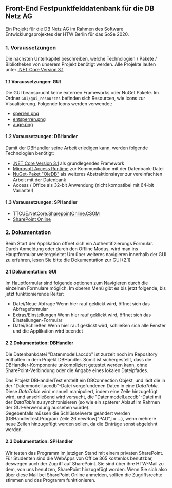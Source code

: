 
## Front-End Festpunktfelddatenbank für die DB Netz AG
Ein Projekt für die DB Netz AG im Rahmen des Software Entwicklungsprojektes der HTW Berlin für das SoSe 2020.


### 1. Voraussetzungen
Die nächsten Unterkapitel beschreiben, welche Technologien / Pakete / Bibliotheken von unserem Projekt benötigt werden.
Alle Projekte laufen unter [.NET Core Version 3.1](https://dotnet.microsoft.com/download/dotnet-core)

#### 1.1 Voraussetzungen: GUI
Die GUI beansprucht keine externen Frameworks oder NuGet Pakete.
Im Ordner `GUI/gui_resources` befinden sich Resourcen, wie Icons zur Visualisierung.
Folgende Icons werden verwendet:
- [sperren.png](https://www.flaticon.com/de/kostenloses-icon/sperren_483408?term=lock&page=1&position=7)
- [entsperren.png](https://www.flaticon.com/de/kostenloses-icon/vorhangeschloss_126479)
- [auge.png](https://www.flaticon.com/de/kostenloses-icon/auge_609494?term=view&page=1&position=67)

#### 1.2 Voraussetzungen: DBHandler
Damit der DBHandler seine Arbeit erledigen kann, werden folgende Technologien benötigt:

*  [.NET Core Version 3.1](https://dotnet.microsoft.com/download/dotnet-core) als grundlegendes Framework
*  [Microsoft Access Runtime](https://www.microsoft.com/en-us/download/confirmation.aspx?id=13255) zur Kommunikation mit der Datenbank-Datei
*  [NuGet-Paket "OleDB"](https://www.nuget.org/packages/System.Data.OleDb/4.7.1?_src=template) als weiteres Abstraktionslayer zur vereinfachten Arbeit mit der Datenbank
*  Access / Office als 32-bit Anwendung (nicht kompatibel mit 64-bit Variante!)

#### 1.3 Voraussetzungen: SPHandler

* [TTCUE.NetCore.SharepointOnline.CSOM](https://www.nuget.org/packages/TTCUE.NetCore.SharepointOnline.CSOM.16.1.8029.1200)
* [SharePoint Online](https://htwberlinde.sharepoint.com/sites/SWE/) 



### 2. Dokumentation
Beim Start der Applikation öffnet sich ein Authentifizierungs Formular. Durch Anmeldung oder durch den Offline Modus, wird man ins Hauptformular weitergeleitet
Um über weiteres navigieren innerhalb der GUI zu erfahren, lesen Sie bitte die Dokumentation zur GUI (2.1)
#### 2.1 Dokumentation: GUI
Im Hauptformular sind folgende optionen zum Navigieren durch die einzelnen Formulare möglich.
Im oberen Menü gibt es bis jetzt folgende, bis jetzt funktionierende Reiter: 
- Datei/Neue Abfrage
Wenn hier rauf geklickt wird, öffnet sich das Abfrageformular
- Extras/Einstellungen
Wenn hier rauf geklickt wird, öffnet sich das Einstellungen-Formular
- Datei/Schließen
Wenn hier rauf geklickt wird, schließen sich alle Fenster und die Applikation wird beendet

#### 2.2 Dokumentation: DBHandler
Die Datenbankdatei "Datenmodell.accdb" ist zurzeit noch im Repository enthalten in dem Projekt DBHandler. 
Somit ist sichergestellt, dass die DBHandler-Komponente unkompliziert getestet werden kann, ohne SharePoint-Verbindung oder die Angabe eines lokalen Dateipfades.  

Das Projekt DBHandlerTest erstellt ein DBConnection Objekt, und lädt die in der "Datenmodell.accdb"-Datei vorgefundenen Daten in eine *DataTable*.  
Diese *DataTable* wird manuell manipuliert, indem eine Zeile hinzugefügt wird, und anschließend wird versucht, die "Datenmodell.accdb"-Datei mit der *DataTable* zu synchronisieren (so wie ein späterer Ablauf im Rahmen der GUI-Verwendung aussehen würde).  
Gegebenfalls müssen die Schlüsselwerte geändert werden (DBHandlerTest.Program Zeile 26 newRow["PAD"] = ...), wenn mehrere neue Zeilen hinzugefügt werden sollen, da die Einträge sonst abgelehnt werden.

#### 2.3 Dokumentation: SPHandler
Wir testen das Programm im jetzigen Stand mit einem privaten SharePoint.
Für Studenten sind die WebApps von Office 365 kostenlos benutzbar, deswegen auch der Zugriff auf SharePoint.
Sie sind über ihre HTW-Mail zu dem, von uns benutzen, SharePoint hinzugefügt worden.
Wenn Sie sich also über diese Mail bei SharePoint Online anmelden, sollten die Zugriffsrechte stimmen und das Programm funktionieren.